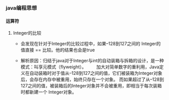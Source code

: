 ### java编程思想

#### 运算符

1. Integer的比较

   - 会发现在针对于Integer的比较过程中，如果–128到127之间的  Integer的值直接 == 比较。他的结果也会是true

   - 解析原因：归结于java对于Integer与int的自动装箱与拆箱的设计，是一种模式：叫享元模式（flyweight）。
     　　加大对简单数字的重利用，Java定义在自动装箱时对于值从–128到127之间的值，它们被装箱为Integer对象后，会存在内存中被重用，始终只存在一个对象。
     而如果超过了从–128到127之间的值，被装箱后的Integer对象并不会被重用，即相当于每次装箱时都新建一个 Integer对象。


